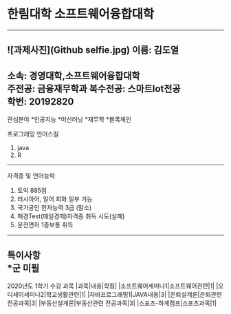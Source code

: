 # 한림대학 소프트웨어융합대학
---
![과제사진](Github selfie.jpg) 
이름: 김도열
---
소속: 경영대학,소프트웨어융합대학   
주전공: 금융재무학과  복수전공: 스마트Iot전공   
학번: 20192820   
---
관심분야
*인공지능
*머신러닝
*재무학
*블록체인   

프로그래밍 언어스킬
1. java
2. R   
---
자격증 및 언어능력
1. 토익 885점   
2. 러시아어, 일어 회화 일부 가능   
3. 국가공인 한자능력 3급 (말소)   
4. 매경Test(매일경제)자격증 취득 시도(실패)   
5. 운전면허 1종보통 취득   
---
특이사항   
*군 미필
------------

2020년도 1학기 수강 과목
|과목|내용|학점|
|소프트웨어세미나1|소프트웨어관련|1|
|오디세이세미나2|학교생활관련|1|
|자바프로그래밍1|JAVA내용|3|
|은퇴설계론|은퇴관련 전공과목|3|
|부동산설계론|부동산관련 전공과목|3|
|스포츠-하계캠프|스포츠과목|1|
